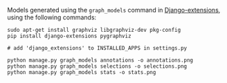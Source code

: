 Models generated using the `graph_models` command in [Django-extensions](http://django-extensions.readthedocs.io/en/latest/graph_models.html), using the following commands:

    sudo apt-get install graphviz libgraphviz-dev pkg-config
    pip install django-extensions pygraphviz

    # add 'django_extensions' to INSTALLED_APPS in settings.py

    python manage.py graph_models annotations -o annotations.png
    python manage.py graph_models selections -o selections.png
    python manage.py graph_models stats -o stats.png
